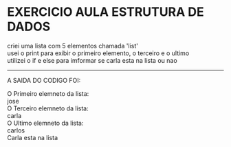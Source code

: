 # EXERCICIO AULA ESTRUTURA DE DADOS



criei uma lista com 5 elementos chamada 'list' <br/>
usei o print para exibir o primeiro elemento, o terceiro e o ultimo <br/>
utilizei o if e else para imformar se carla esta na lista ou nao <br/>

<hr/>

A SAIDA DO CODIGO FOI: <br/>

O Primeiro elemneto da lista: <br/>
jose <br/>
O Terceiro elemneto da lista: <br/>
carla <br/>
O Ultimo elemneto da lista: <br/>
carlos <br/>
Carla esta na lista <br/>
